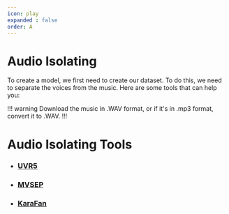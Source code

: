 ```yaml
---
icon: play
expanded : false
order: A
---
```


# Audio Isolating

To create a model, we first need to create our dataset. To do this, we need to separate the voices from the music. Here are some tools that can help you:

!!! warning
Download the music in .WAV format, or if it's in .mp3 format, convert it to .WAV.
!!!

# Audio Isolating Tools

- ### [UVR5](/guides\Audio\UVR.md)
- ### [MVSEP](/guides\Audio\MVSEP.md)
- ### [KaraFan](/guides\Audio\Karafan.md)
